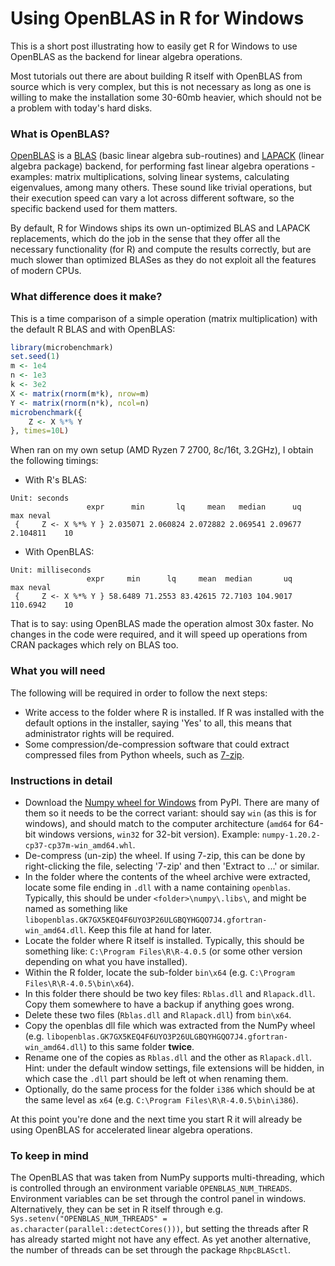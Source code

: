 # Using OpenBLAS in R for Windows

This is a short post illustrating how to easily get R for Windows to use OpenBLAS as the backend for linear algebra operations.

Most tutorials out there are about building R itself with OpenBLAS from source which is very complex, but this is not necessary as long as one is willing to make the installation some 30-60mb heavier, which should not be a problem with today's hard disks.

### What is OpenBLAS?

[OpenBLAS](https://www.openblas.net) is a [BLAS](https://en.wikipedia.org/wiki/Basic_Linear_Algebra_Subprograms) (basic linear algebra sub-routines) and [LAPACK](https://en.wikipedia.org/wiki/LAPACK) (linear algebra package) backend, for performing fast linear algebra operations - examples: matrix multiplications, solving linear systems, calculating eigenvalues, among many others. These sound like trivial operations, but their execution speed can vary a lot across different software, so the specific backend used for them matters.

By default, R for Windows ships its own un-optimized BLAS and LAPACK replacements, which do the job in the sense that they offer all the necessary functionality (for R) and compute the results correctly, but are much slower than optimized BLASes as they do not exploit all the features of modern CPUs.

### What difference does it make?

This is a time comparison of a simple operation (matrix multiplication) with the default R BLAS and with OpenBLAS:
```r
library(microbenchmark)
set.seed(1)
m <- 1e4
n <- 1e3
k <- 3e2
X <- matrix(rnorm(m*k), nrow=m)
Y <- matrix(rnorm(n*k), ncol=n)
microbenchmark({
    Z <- X %*% Y
}, times=10L)
```

When ran on my own setup (AMD Ryzen 7 2700, 8c/16t, 3.2GHz), I obtain the following timings:

* With R's BLAS:
```
Unit: seconds
                 expr      min       lq     mean   median      uq      max neval
 {     Z <- X %*% Y } 2.035071 2.060824 2.072882 2.069541 2.09677 2.104811    10
```

* With OpenBLAS:
```
Unit: milliseconds
                 expr     min      lq     mean  median       uq      max neval
 {     Z <- X %*% Y } 58.6489 71.2553 83.42615 72.7103 104.9017 110.6942    10
```

That is to say: using OpenBLAS made the operation almost 30x faster. No changes in the code were required, and it will speed up operations from CRAN packages which rely on BLAS too.


### What you will need

The following will be required in order to follow the next steps:
* Write access to the folder where R is installed. If R was installed with the default options in the installer, saying 'Yes' to all, this means that administrator rights will be required.
* Some compression/de-compression software that could extract compressed files from Python wheels, such as [7-zip](https://www.7-zip.org).

### Instructions in detail

* Download the [Numpy wheel for Windows](https://pypi.org/project/numpy/#files) from PyPI. There are many of them so it needs to be the correct variant: should say `win` (as this is for windows), and should match to the computer architecture (`amd64` for 64-bit windows versions, `win32` for 32-bit version). Example: `numpy-1.20.2-cp37-cp37m-win_amd64.whl`.
* De-compress (un-zip) the wheel. If using 7-zip, this can be done by right-clicking the file, selecting '7-zip' and then 'Extract to ...' or similar.
* In the folder where the contents of the wheel archive were extracted, locate some file ending in `.dll` with a name containing `openblas`. Typically, this should be under `<folder>\numpy\.libs\`, and might be named as something like `libopenblas.GK7GX5KEQ4F6UYO3P26ULGBQYHGQO7J4.gfortran-win_amd64.dll`. Keep this file at hand for later.
* Locate the folder where R itself is installed. Typically, this should be something like: `C:\Program Files\R\R-4.0.5` (or some other version depending on what you have installed).
* Within the R folder, locate the sub-folder `bin\x64` (e.g. `C:\Program Files\R\R-4.0.5\bin\x64`).
* In this folder there should be two key files: `Rblas.dll` and `Rlapack.dll`. Copy them somewhere to have a backup if anything goes wrong.
* Delete these two files (`Rblas.dll` and `Rlapack.dll`) from `bin\x64`.
* Copy the openblas dll file which was extracted from the NumPy wheel (e.g. `libopenblas.GK7GX5KEQ4F6UYO3P26ULGBQYHGQO7J4.gfortran-win_amd64.dll`) to this same folder **twice**.
* Rename one of the copies as `Rblas.dll` and the other as `Rlapack.dll`. Hint: under the default window settings, file extensions will be hidden, in which case the `.dll` part should be left ot when renaming them.
* Optionally, do the same process for the folder `i386` which should be at the same level as `x64` (e.g. `C:\Program Files\R\R-4.0.5\bin\i386`).

At this point you're done and the next time you start R it will already be using OpenBLAS for accelerated linear algebra operations.

### To keep in mind

The OpenBLAS that was taken from NumPy supports multi-threading, which is controlled through an environment variable `OPENBLAS_NUM_THREADS`. Environment variables can be set through the control panel in windows. Alternatively, they can be set in R itself through e.g. `Sys.setenv("OPENBLAS_NUM_THREADS" = as.character(parallel::detectCores()))`, but setting the threads after R has already started might not have any effect. As yet another alternative, the number of threads can be set through the package `RhpcBLASctl`.

